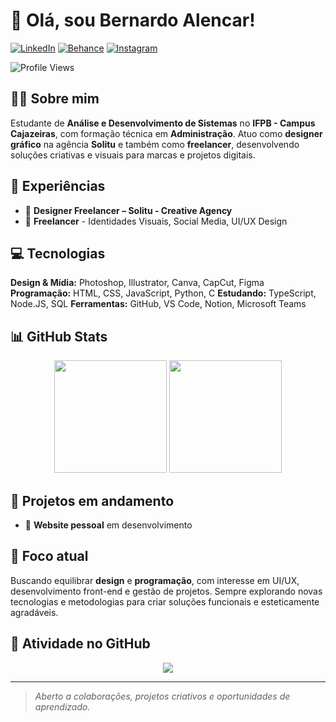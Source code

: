 # 👋 Olá, sou Bernardo Alencar!

[![LinkedIn](https://img.shields.io/badge/-LinkedIn-0A66C2?style=flat-square&logo=linkedin&logoColor=white)](https://www.linkedin.com/in/bernardo-alencar/)
[![Behance](https://img.shields.io/badge/-Behance-1769ff?style=flat-square&logo=behance&logoColor=white)](https://www.behance.net/bernardoalencar1)
[![Instagram](https://img.shields.io/badge/-Instagram-E4405F?style=flat-square&logo=instagram&logoColor=white)](https://www.instagram.com/f.bernardo.09/)

![Profile Views](https://komarev.com/ghpvc/?username=F-Bernardo-09&color=0A66C2&style=flat-square)

## 👨‍💻 Sobre mim

Estudante de **Análise e Desenvolvimento de Sistemas** no **IFPB - Campus Cajazeiras**, com formação técnica em **Administração**. Atuo como **designer gráfico** na agência **Solitu** e também como **freelancer**, desenvolvendo soluções criativas e visuais para marcas e projetos digitais.

## 🚀 Experiências

- 🎨 **Designer Freelancer – Solitu - Creative Agency**
- 💼 **Freelancer** - Identidades Visuais, Social Media, UI/UX Design

## 💻 Tecnologias

**Design & Mídia:** Photoshop, Illustrator, Canva, CapCut, Figma 
**Programação:** HTML, CSS, JavaScript, Python, C 
**Estudando:** TypeScript, Node.JS, SQL
**Ferramentas:** GitHub, VS Code, Notion, Microsoft Teams  

## 📊 GitHub Stats

<div align="center">
  <img height="180em" src="https://github-readme-stats.vercel.app/api?username=F-Bernardo-09&show_icons=true&theme=tokyonight&include_all_commits=true&count_private=true"/>
  <img height="180em" src="https://github-readme-stats.vercel.app/api/top-langs/?username=F-Bernardo-09&layout=compact&langs_count=7&theme=tokyonight"/>
</div>

## 🎯 Projetos em andamento

- 💼 **Website pessoal** em desenvolvimento

## 🌱 Foco atual

Buscando equilibrar **design** e **programação**, com interesse em UI/UX, desenvolvimento front-end e gestão de projetos. Sempre explorando novas tecnologias e metodologias para criar soluções funcionais e esteticamente agradáveis.

## 🎯 Atividade no GitHub

<div align="center">
  <img src="https://github-readme-activity-graph.vercel.app/graph?username=F-Bernardo-09&theme=tokyo-night&hide_border=true"/>
</div>

---

> *Aberto a colaborações, projetos criativos e oportunidades de aprendizado.*
